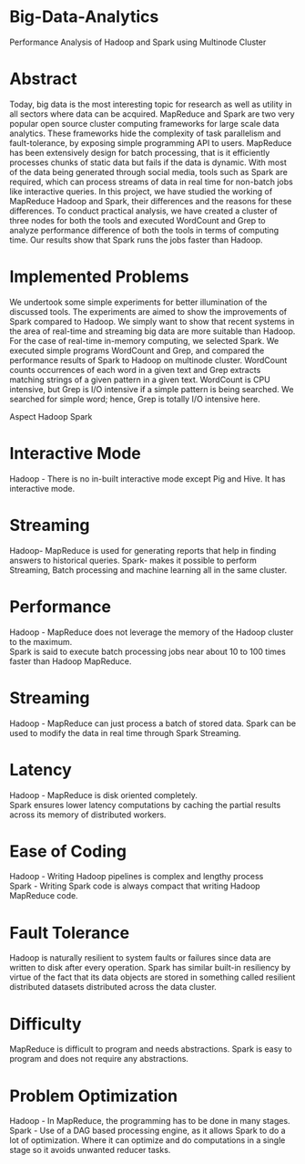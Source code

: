 # Big-Data-Analytics
Performance Analysis of Hadoop and Spark using Multinode Cluster
# Abstract
Today, big data is the most interesting topic for research as well as utility in all
sectors where data can be acquired. MapReduce and Spark are two very popular open
source cluster computing frameworks for large scale data analytics. These
frameworks hide the complexity of task parallelism and fault-tolerance, by exposing
simple programming API to users. MapReduce has been extensively design for batch
processing, that is it efficiently processes chunks of static data but fails if the data is
dynamic. With most of the data being generated through social media, tools such as
Spark are required, which can process streams of data in real time for non-batch jobs
like interactive queries. In this project, we have studied the working of MapReduce
Hadoop and Spark, their differences and the reasons for these differences. To conduct
practical analysis, we have created a cluster of three nodes for both the tools and
executed WordCount and Grep to analyze performance difference of both the tools in
terms of computing time. Our results show that Spark runs the jobs faster than
Hadoop.

# Implemented Problems
We undertook some simple experiments for better illumination of the discussed tools.
The experiments are aimed to show the improvements of Spark compared to Hadoop. We
simply want to show that recent systems in the area of real-time and streaming big data
are more suitable than Hadoop. For the case of real-time in-memory computing, we
selected Spark. We executed simple programs WordCount and Grep, and compared the
performance results of Spark to Hadoop on multinode cluster.
WordCount counts occurrences of each word in a given text and Grep extracts matching
strings of a given pattern in a given text. WordCount is CPU intensive, but Grep is I/O
intensive if a simple pattern is being searched. We searched for simple word; hence, Grep
is totally I/O intensive here.


Aspect 	Hadoop 	Spark 
# Interactive Mode 
Hadoop - There is no in-built interactive mode except Pig and Hive. 
It has interactive mode. 
# Streaming 
Hadoop- MapReduce is used for generating reports that help in finding answers to historical queries. 
Spark- makes it possible to perform Streaming, Batch processing and machine learning all in the same cluster. 
# Performance 
Hadoop - MapReduce does not leverage the memory of the Hadoop cluster to the maximum. 	
Spark is said to execute batch processing jobs near about 10 to 100 times faster than Hadoop MapReduce. 
# Streaming 	
Hadoop - MapReduce can just process a batch of stored data. 
Spark can be used to modify the data in real time through Spark Streaming. 
# Latency
Hadoop - MapReduce is disk oriented completely. 	
Spark ensures lower latency computations by caching the partial results across its memory of distributed workers. 
# Ease of Coding 	
Hadoop - Writing Hadoop pipelines is complex and lengthy 
process 	
Spark - Writing Spark code is always compact that writing Hadoop MapReduce code. 
# Fault Tolerance 
Hadoop is naturally resilient to system faults or failures since data are written to disk after every operation.
Spark has similar built-in resiliency by virtue of the fact that its data objects are stored in something called resilient distributed datasets distributed across the data cluster. 
# Difficulty 	
MapReduce is difficult to program and needs abstractions. 
Spark is easy to program and does not require any abstractions. 
# Problem Optimization 
Hadoop - In MapReduce, the programming has to be done in many stages. 	
Spark - Use of a DAG based processing engine, as it allows Spark to do a lot of optimization. Where it can optimize and do computations in a single stage so it avoids unwanted reducer tasks. 
 
